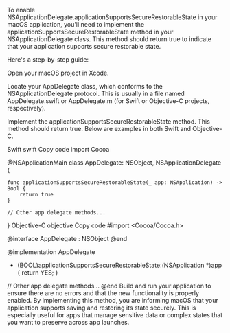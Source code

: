 To enable NSApplicationDelegate.applicationSupportsSecureRestorableState in your macOS application, you'll need to implement the applicationSupportsSecureRestorableState method in your NSApplicationDelegate class. This method should return true to indicate that your application supports secure restorable state.

Here's a step-by-step guide:

Open your macOS project in Xcode.

Locate your AppDelegate class, which conforms to the NSApplicationDelegate protocol. This is usually in a file named AppDelegate.swift or AppDelegate.m (for Swift or Objective-C projects, respectively).

Implement the applicationSupportsSecureRestorableState method. This method should return true. Below are examples in both Swift and Objective-C.

Swift
swift
Copy code
import Cocoa

@NSApplicationMain
class AppDelegate: NSObject, NSApplicationDelegate {

    func applicationSupportsSecureRestorableState(_ app: NSApplication) -> Bool {
        return true
    }

    // Other app delegate methods...
}
Objective-C
objective
Copy code
#import <Cocoa/Cocoa.h>

@interface AppDelegate : NSObject <NSApplicationDelegate>
@end

@implementation AppDelegate

- (BOOL)applicationSupportsSecureRestorableState:(NSApplication *)app {
    return YES;
}

// Other app delegate methods...
@end
Build and run your application to ensure there are no errors and that the new functionality is properly enabled.
By implementing this method, you are informing macOS that your application supports saving and restoring its state securely. This is especially useful for apps that manage sensitive data or complex states that you want to preserve across app launches.
